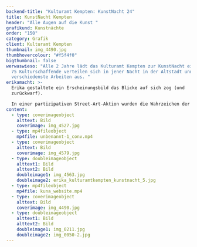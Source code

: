 ```yaml
---
backend-title: "Kulturamt Kempten: KunstNacht 24"
title: KunstNacht Kempten
header: "Alle Augen auf die Kunst "
grafikund: Kunstnächte
order: "150"
category: Grafik
client: Kulturamt Kempten
thumbnail: img_4490.jpg
thumbhovercolour: "#f5f4f0"
bigthumbnail: false
werwaswieso: "Alle 2 Jahre lädt das Kulturamt Kempten zur KunstNacht ein. Über
  75 Kulturschaffende verteilen sich in jener Nacht in der Altstadt und stellen
  verschiedenste Arbeiten aus. "
erikamacht: >-
  Erika gestaltete ein Erscheinungsbild das Blicke auf sich zog (und
  zurückwarf). 

  In einer partizipativen Street-Art-Aktion wurden die Wahrzeichen der Stadt zum Leben erweckt und die Kemptner*innen eingeladen, die Straßen mit (wiederablösbaren) Aufklebern zu »beäugen«. 
content:
  - type: coverimageobject
    alttext: Bild
    coverimage: img_4527.jpg
  - type: mp4fileobject
    mp4file: unbenannt-1_conv.mp4
  - type: coverimageobject
    alttext: Bild
    coverimage: img_4579.jpg
  - type: doubleimageobject
    alttext1: Bild
    alttext2: Bild
    doubleimage1: img_4563.jpg
    doubleimage2: erika_kulturamtkempten_kunstnacht_5.jpg
  - type: mp4fileobject
    mp4file: kuna_website.mp4
  - type: coverimageobject
    alttext: Bild
    coverimage: img_4490.jpg
  - type: doubleimageobject
    alttext1: Bild
    alttext2: Bild
    doubleimage1: img_0211.jpg
    doubleimage2: img_0050-2.jpg
---
```


